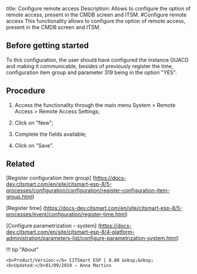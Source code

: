 title: Configure remote access
Description: Allows to configure the option of remote access, present in the CMDB screen and ITSM.
#Configure remote access
This functionality allows to configure the option of remote access, present in the CMDB screen and ITSM.

Before getting started
--------------------------

To this configuration, the user should have configured the instance GUACD and
making it communicable, besides of previously register the time, configuration
item group and parameter 319 being in the option "YES".

Procedure
-------------

1.  Access the functionality through the main menu System \> Remote Access \>
    Remote Access Settings;

2.  Click on "New";

3.  Complete the fields available;

4.  Click on "Save".

Related
-------

[Register configuration item group] (https://docs-dev.citsmart.com/en/site/citsmart-esp-8/5-processes/configuration/configuration/register-configuration-item-group.html)

[Register time] (https://docs-dev.citsmart.com/en/site/citsmart-esp-8/5-processes/event/configuration/register-time.html)

[Configure parametrization – system] (https://docs-dev.citsmart.com/en/site/citsmart-esp-8/4-platform-administration/parameters-list/configure-parametrization-system.html)

!!! tip "About"

    <b>Product/Version:</b> CITSmart ESP | 8.00 &nbsp;&nbsp;
    <b>Updated:</b>01/09/2019 – Anna Martins
